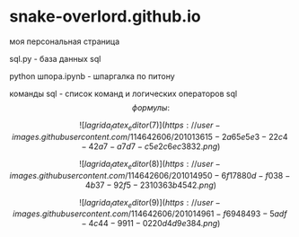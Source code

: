 
# snake-overlord.github.io

моя персональная страница

sql.py - база данных sql

python шпора.ipynb - шпаргалка по питону

команды sql - список команд и логических операторов sql
$$ формулы: $$

$$ ![lagrida_latex_editor (7)](https://user-images.githubusercontent.com/114642606/201013615-2a65e5e3-22c4-42a7-a7d7-c5e2c6ec3832.png) $$

$$ ![lagrida_latex_editor (8)](https://user-images.githubusercontent.com/114642606/201014950-6f17880d-f038-4b37-92f5-2310363b4542.png) $$

$$ ![lagrida_latex_editor (9)](https://user-images.githubusercontent.com/114642606/201014961-f6948493-5adf-4c44-9911-0220d4d9e384.png) $$

